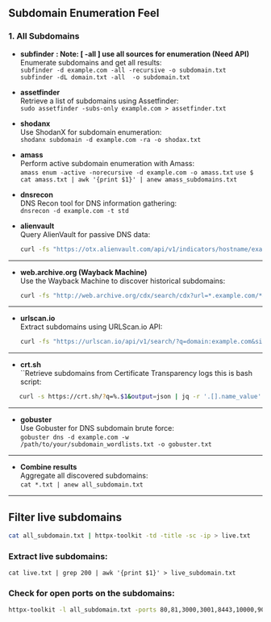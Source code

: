 ## Subdomain Enumeration Feel 

### **1. All Subdomains**

- **subfinder**    **: Note: [ -all ] use all sources for enumeration (Need API)**  
    Enumerate subdomains and get all results:   
  `subfinder -d example.com -all -recursive -o subdomain.txt`  
  `subfinder -dL domain.txt -all  -o subdomain.txt`  

- **assetfinder**  
  Retrieve a list of subdomains using Assetfinder:  
  `sudo assetfinder -subs-only example.com > assetfinder.txt`

- **shodanx**  
  Use ShodanX for subdomain enumeration:  
  `shodanx subdomain -d example.com -ra -o shodax.txt`

- **amass**  
  Perform active subdomain enumeration with Amass:  
  `amass enum -active -norecursive -d example.com -o amass.txt`
  `use $ cat amass.txt | awk '{print $1}' | anew amass_subdomains.txt `

- **dnsrecon**  
  DNS Recon tool for DNS information gathering:  
  `dnsrecon -d example.com -t std`
  
- **alienvault**   
  Query AlienVault for passive DNS data:
  ```bash  
  curl -fs "https://otx.alienvault.com/api/v1/indicators/hostname/example.com/passive_dns" | jq -r '.passive_dns[]?.hostname' | grep -Ei "^[a-zA-Z0-9.-]+\.example\.com$" | anew | tee alienvault_subs.txt`

---

- **web.archive.org (Wayback Machine)**    
  Use the Wayback Machine to discover historical subdomains:
  ```bash  
  curl -fs "http://web.archive.org/cdx/search/cdx?url=*.example.com/*&output=json&collapse=urlkey" | jq -r '.[1:][] | .[2]' | grep -Ei '([a-zA-Z0-9_-]+\.)?example\.com' | anew | tee webarchive_subs.txt`

---

- **urlscan.io**    
  Extract subdomains using URLScan.io API:
  ```bash
  curl -fs "https://urlscan.io/api/v1/search/?q=domain:example.com&size=10000" | jq -r '.results[]?.page?.domain' | grep -Ei "^[a-zA-Z0-9.-]+\.example\.com$|^example\.com$" | anew | tee urlscan_subs.txt`

---

  - **crt.sh**  
  ``Retrieve subdomains from Certificate Transparency logs this is bash script:  
  ```bash
     curl -s https://crt.sh/?q=%.$1&output=json | jq -r '.[].name_value' | sed 's/\*\.//g' | sort -u | tee -a crtsh.txt     
```
---
- **gobuster**    
  Use Gobuster for DNS subdomain brute force:  
  `gobuster dns -d example.com -w /path/to/your/subdomain_wordlists.txt -o gobuster.txt`

---

- **Combine results**    
  Aggregate all discovered subdomains:  
  `cat *.txt | anew all_subdomain.txt`  
  
--- 

## Filter live subdomains
   ```bash
   cat all_subdomain.txt | httpx-toolkit -td -title -sc -ip > live.txt

```
### Extract live subdomains:  
`cat live.txt | grep 200 | awk '{print $1}' > live_subdomain.txt`  


### Check for open ports on the subdomains:  
```bash
httpx-toolkit -l all_subdomain.txt -ports 80,81,3000,3001,8443,10000,9000,9443,443,8080,8000,8888,4443,2075,2076,6443,3868,3366,9091,5900,8081,6000,8181,3306,5000,4000,5432,15672,9999,161,4044,7077,4040,8089 -threads 80 -o alive.txt
```



